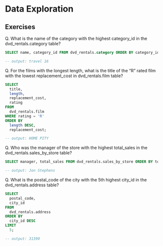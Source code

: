 # Data Exploration

## Exercises

Q. What is the name of the category with the highest category_id in the dvd_rentals.category table?

```sql
SELECT name, category_id FROM dvd_rentals.category ORDER BY category_id DESC LIMIT 1;

-- output: travel 16
```

Q. For the films with the longest length, what is the title of the “R” rated film with the lowest replacement_cost in dvd_rentals.film table?

```sql
SELECT
  title,
  length,
  replacement_cost,
  rating
FROM
  dvd_rentals.film
WHERE rating = 'R'
ORDER BY
  length DESC,
  replacement_cost;

-- output: HOME PITY
```

Q. Who was the manager of the store with the highest total_sales in the dvd_rentals.sales_by_store table?

```sql
SELECT manager, total_sales FROM dvd_rentals.sales_by_store ORDER BY total_sales DESC;

-- output: Jon Stephens
```

Q. What is the postal_code of the city with the 5th highest city_id in the dvd_rentals.address table?

```sql
SELECT
  postal_code,
  city_id
FROM
  dvd_rentals.address
ORDER BY
  city_id DESC
LIMIT
  5;

-- output: 31390
```
